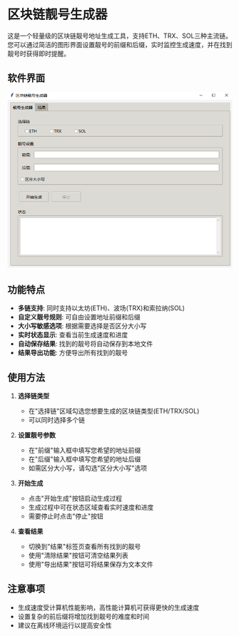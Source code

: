 # 区块链靓号生成器

这是一个轻量级的区块链靓号地址生成工具，支持ETH、TRX、SOL三种主流链。您可以通过简洁的图形界面设置靓号的前缀和后缀，实时监控生成速度，并在找到靓号时获得即时提醒。

## 软件界面

![软件界面](./IMG/Snipaste.png)

## 功能特点

- **多链支持**: 同时支持以太坊(ETH)、波场(TRX)和索拉纳(SOL)
- **自定义靓号规则**: 可自由设置地址前缀和后缀
- **大小写敏感选项**: 根据需要选择是否区分大小写
- **实时状态显示**: 查看当前生成速度和进度
- **自动保存结果**: 找到的靓号将自动保存到本地文件
- **结果导出功能**: 方便导出所有找到的靓号

## 使用方法

1. **选择链类型**
   - 在"选择链"区域勾选您想要生成的区块链类型(ETH/TRX/SOL)
   - 可以同时选择多个链

2. **设置靓号参数**
   - 在"前缀"输入框中填写您希望的地址前缀
   - 在"后缀"输入框中填写您希望的地址后缀
   - 如需区分大小写，请勾选"区分大小写"选项

3. **开始生成**
   - 点击"开始生成"按钮启动生成过程
   - 生成过程中可在状态区域查看实时速度和进度
   - 需要停止时点击"停止"按钮

4. **查看结果**
   - 切换到"结果"标签页查看所有找到的靓号
   - 使用"清除结果"按钮可清空结果列表
   - 使用"导出结果"按钮可将结果保存为文本文件

## 注意事项

- 生成速度受计算机性能影响，高性能计算机可获得更快的生成速度
- 设置复杂的前后缀将增加找到靓号的难度和时间
- 建议在离线环境运行以提高安全性 